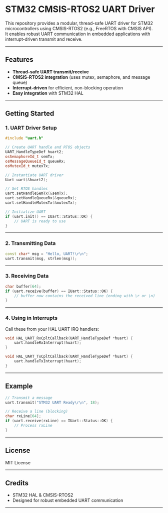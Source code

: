 # STM32 CMSIS-RTOS2 UART Driver

This repository provides a modular, thread-safe UART driver for STM32 microcontrollers using CMSIS-RTOS2 (e.g., FreeRTOS with CMSIS API).  
It enables robust UART communication in embedded applications with interrupt-driven transmit and receive.

---

## Features

- **Thread-safe UART transmit/receive**
- **CMSIS-RTOS2 integration** (uses mutex, semaphore, and message queue)
- **Interrupt-driven** for efficient, non-blocking operation
- **Easy integration** with STM32 HAL

---

## Getting Started

### 1. UART Driver Setup

```cpp
#include "uart.h"

// Create UART handle and RTOS objects
UART_HandleTypeDef huart2;
osSemaphoreId_t semTx;
osMessageQueueId_t queueRx;
osMutexId_t mutexTx;

// Instantiate UART driver
Uart uart(&huart2);

// Set RTOS handles
uart.setHandleSemTx(&semTx);
uart.setHandleQueueRx(&queueRx);
uart.setHandleMutexTx(&mutexTx);

// Initialize UART
if (uart.init() == IUart::Status::OK) {
    // UART is ready to use
}
```

---

### 2. Transmitting Data

```cpp
const char* msg = "Hello, UART!\r\n";
uart.transmit(msg, strlen(msg));
```

---

### 3. Receiving Data

```cpp
char buffer[64];
if (uart.receive(buffer) == IUart::Status::OK) {
    // buffer now contains the received line (ending with \r or \n)
}
```

---

### 4. Using in Interrupts

Call these from your HAL UART IRQ handlers:

```cpp
void HAL_UART_RxCpltCallback(UART_HandleTypeDef *huart) {
    uart.handleRxInterrupt(huart);
}

void HAL_UART_TxCpltCallback(UART_HandleTypeDef *huart) {
    uart.handleTxInterrupt(huart);
}
```

---

## Example

```cpp
// Transmit a message
uart.transmit("STM32 UART Ready\r\n", 18);

// Receive a line (blocking)
char rxLine[64];
if (uart.receive(rxLine) == IUart::Status::OK) {
    // Process rxLine
}
```

---

## License

MIT License

---

## Credits

- STM32 HAL & CMSIS-RTOS2
- Designed for robust embedded UART communication

---